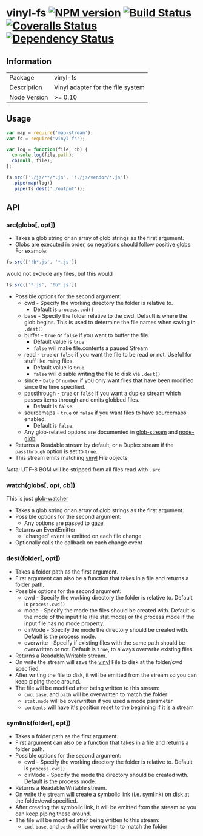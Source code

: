 # vinyl-fs [![NPM version][npm-image]][npm-url] [![Build Status][travis-image]][travis-url] [![Coveralls Status][coveralls-image]][coveralls-url] [![Dependency Status][depstat-image]][depstat-url]

## Information

<table>
<tr>
<td>Package</td><td>vinyl-fs</td>
</tr>
<tr>
<td>Description</td>
<td>Vinyl adapter for the file system</td>
</tr>
<tr>
<td>Node Version</td>
<td>>= 0.10</td>
</tr>
</table>

## Usage

```javascript
var map = require('map-stream');
var fs = require('vinyl-fs');

var log = function(file, cb) {
  console.log(file.path);
  cb(null, file);
};

fs.src(['./js/**/*.js', '!./js/vendor/*.js'])
  .pipe(map(log))
  .pipe(fs.dest('./output'));
```

## API

### src(globs[, opt])

- Takes a glob string or an array of glob strings as the first argument.
- Globs are executed in order, so negations should follow positive globs. For example:

```js
fs.src(['!b*.js', '*.js'])
```

would not exclude any files, but this would

```js
fs.src(['*.js', '!b*.js'])
```

- Possible options for the second argument:
  - cwd - Specify the working directory the folder is relative to.
    - Default is `process.cwd()`
  - base - Specify the folder relative to the cwd. Default is where the glob begins. This is used to determine the file names when saving in `.dest()`
  - buffer - `true` or `false` if you want to buffer the file.
    - Default value is `true`
    - `false` will make file.contents a paused Stream
  - read - `true` or `false` if you want the file to be read or not. Useful for stuff like `rm`ing files.
    - Default value is `true`
    - `false` will disable writing the file to disk via `.dest()`
  - since - `Date` or `number` if you only want files that have been modified since the time specified.
  - passthrough - `true` or `false` if you want a duplex stream which passes items through and emits globbed files.
    - Default is `false`.
  - sourcemaps - `true` or `false` if you want files to have sourcemaps enabled.
    - Default is `false`.
  - Any glob-related options are documented in [glob-stream] and [node-glob]
- Returns a Readable stream by default, or a Duplex stream if the `passthrough` option is set to `true`.
- This stream emits matching [vinyl] File objects

_Note:_ UTF-8 BOM will be stripped from all files read with `.src`

### watch(globs[, opt, cb])

This is just [glob-watcher]

- Takes a glob string or an array of glob strings as the first argument.
- Possible options for the second argument:
  - Any options are passed to [gaze]
- Returns an EventEmitter
  - 'changed' event is emitted on each file change
- Optionally calls the callback on each change event

### dest(folder[, opt])

- Takes a folder path as the first argument.
- First argument can also be a function that takes in a file and returns a folder path.
- Possible options for the second argument:
  - cwd - Specify the working directory the folder is relative to. Default is `process.cwd()`
  - mode - Specify the mode the files should be created with. Default is the mode of the input file (file.stat.mode) or the process mode if the input file has no mode property.
  - dirMode - Specify the mode the directory should be created with. Default is the process mode.
  - overwrite - Specify if existing files with the same path should be overwritten or not. Default is `true`, to always overwrite existing files
- Returns a Readable/Writable stream.
- On write the stream will save the [vinyl] File to disk at the folder/cwd specified.
- After writing the file to disk, it will be emitted from the stream so you can keep piping these around.
- The file will be modified after being written to this stream:
  - `cwd`, `base`, and `path` will be overwritten to match the folder
  - `stat.mode` will be overwritten if you used a mode parameter
  - `contents` will have it's position reset to the beginning if it is a stream

### symlink(folder[, opt])

- Takes a folder path as the first argument.
- First argument can also be a function that takes in a file and returns a folder path.
- Possible options for the second argument:
  - cwd - Specify the working directory the folder is relative to. Default is `process.cwd()`
  - dirMode - Specify the mode the directory should be created with. Default is the process mode.
- Returns a Readable/Writable stream.
- On write the stream will create a symbolic link (i.e. symlink) on disk at the folder/cwd specified.
- After creating the symbolic link, it will be emitted from the stream so you can keep piping these around.
- The file will be modified after being written to this stream:
  - `cwd`, `base`, and `path` will be overwritten to match the folder

[glob-stream]: https://github.com/wearefractal/glob-stream
[node-glob]: https://github.com/isaacs/node-glob
[gaze]: https://github.com/shama/gaze
[glob-watcher]: https://github.com/wearefractal/glob-watcher
[vinyl]: https://github.com/wearefractal/vinyl

[npm-url]: https://www.npmjs.com/package/vinyl-fs
[npm-image]: https://badge.fury.io/js/vinyl-fs.svg
[travis-url]: https://travis-ci.org/wearefractal/vinyl-fs
[travis-image]: https://travis-ci.org/wearefractal/vinyl-fs.svg?branch=master
[coveralls-url]: https://coveralls.io/r/wearefractal/vinyl-fs
[coveralls-image]: https://img.shields.io/coveralls/wearefractal/vinyl-fs.svg?style=flat
[depstat-url]: https://david-dm.org/wearefractal/vinyl-fs
[depstat-image]: https://david-dm.org/wearefractal/vinyl-fs.svg
